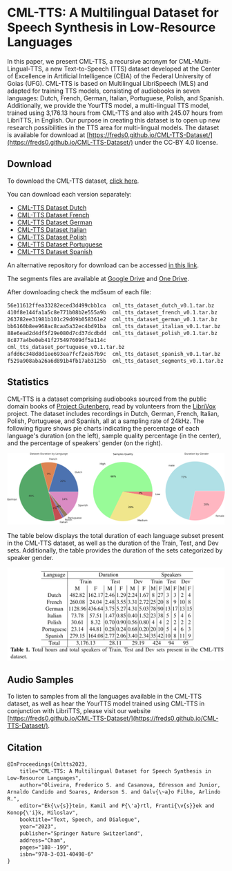 # CML-TTS: A Multilingual Dataset for Speech Synthesis in Low-Resource Languages

In this paper, we present CML-TTS, a recursive acronym for CML-Multi-Lingual-TTS, a new Text-to-Speech (TTS) dataset developed at the Center of Excellence in Artificial Intelligence (CEIA) of the Federal University of Goias (UFG). CML-TTS is based on Multilingual LibriSpeech (MLS) and adapted for training TTS models, consisting of audiobooks in seven languages: Dutch, French, German, Italian, Portuguese, Polish, and Spanish. Additionally, we provide the YourTTS model, a multi-lingual TTS model, trained using 3,176.13 hours from CML-TTS and also with 245.07 hours from LibriTTS, in English. Our purpose in creating this dataset is to open up new research possibilities in the TTS area for multi-lingual models. The dataset is available for download at [https://freds0.github.io/CML-TTS-Dataset/](https://freds0.github.io/CML-TTS-Dataset/) under the CC-BY 4.0 license.


## Download
To download the CML-TTS dataset, [click here]([https://librivox.org/](https://drive.google.com/drive/folders/1qIpZfvgoj8HGZxKmDNoMYelbad0VEI7H?usp=sharing)).

You can download each version separately:

- [CML-TTS Dataset Dutch](https://drive.google.com/file/d/12L9vuj4pGsX-Ivyu6FHmygGP8FtbN0Wo/view?usp=sharing)
- [CML-TTS Dataset French](https://drive.google.com/file/d/1o5xJBFPWaMsjBpOrHDEGta4bVxNw7Ikx/view?usp=share_link)
- [CML-TTS Dataset German](https://drive.google.com/file/d/1gny1W_SEdebT0W2LgIps3u2GGQPQ9kbS/view?usp=share_link)
- [CML-TTS Dataset Italian](https://drive.google.com/file/d/19-N1MG__mnve8rRXCfDjwB2xrWiIM4KH/view?usp=sharing)
- [CML-TTS Dataset Polish](https://drive.google.com/file/d/1tMqT6CEYX3x_iyech7mcO22dMlp-sBLx/view?usp=share_link)
- [CML-TTS Dataset Portuguese](https://drive.google.com/file/d/1KxwG0o6MwWq_hKUzeRGwZOx1HxMNfFMB/view?usp=share_link)
- [CML-TTS Dataset Spanish](https://drive.google.com/file/d/18Nw5IDusZwGJA7MhFpSFwBl8CDLPLY90/view?usp=share_link)

An alternative repository for download can be accessed [in this link](https://ufmtbr-my.sharepoint.com/:f:/g/personal/fredoliveira_ufmt_br/Ei8ztD2EsqdAiyQNEnXDHZMBW1BS_q0AD1EehRS1_m5xfQ).

The segments files are available at [Google Drive](https://drive.google.com/file/d/102DxVPyR9VgRFIZaFtEHJ3u_YAW9ZnEq/view?usp=sharing) and [One Drive](https://ufmtbr-my.sharepoint.com/:u:/g/personal/fredoliveira_ufmt_br/EScW5_fYuvtIslONTsyYJhsBiu8nzWwjDRFmMc8qBrpa7g?e=Ebrnrh).

After downloading check the md5sum of each file:
```
56e11612ffea33282eced3d499cbb1ca  cml_tts_dataset_dutch_v0.1.tar.bz
410f8e144fa1a5c8e771b08b2e555a9b  cml_tts_dataset_french_v0.1.tar.bz
263782ee31981b101c29d09b058361e2  cml_tts_dataset_german_v0.1.tar.bz
bb6160b8ee968ac8caa5a32ec4bd91ba  cml_tts_dataset_italian_v0.1.tar.bz
88e6ead2d4df5f29e080d7cd37dcdbdd  cml_tts_dataset_polish_v0.1.tar.bz
8c877a4be0eb41f275497609df5a114c  cml_tts_dataset_portuguese_v0.1.tar.bz
afdd6c348d8d1ee693ea7fcf2ea57b9c  cml_tts_dataset_spanish_v0.1.tar.bz
f529a908aba26a6d891b4fb17ab3125b  cml_tts_dataset_segments_v0.1.tar.bz
```
## Statistics

CML-TTS is a dataset comprising audiobooks sourced from the public domain books of [Project Gutenberg](https://www.gutenberg.org/), read by volunteers from the [LibriVox](https://librivox.org/) project. The dataset includes recordings in Dutch, German, French, Italian, Polish, Portuguese, and Spanish, all at a sampling rate of 24kHz. The following figure shows pie charts indicating the percentage of each language's duration (on the left), sample quality percentage (in the center), and the percentage of speakers' gender (on the right).

![](img/cml_tts_pieplot.png)

The table below displays the total duration of each language subset present in the CML-TTS dataset, as well as the duration of the Train, Test, and Dev sets. Additionally, the table provides the duration of the sets categorized by speaker gender.

![](img/cml_tts_statistics.png)

## Audio Samples

To listen to samples from all the languages available in the CML-TTS dataset, as well as hear the YourTTS model trained using CML-TTS in conjunction with LibriTTS, please visit our website [https://freds0.github.io/CML-TTS-Dataset/](https://freds0.github.io/CML-TTS-Dataset/).

## Citation

```
@InProceedings{Cmltts2023,
    title="CML-TTS: A Multilingual Dataset for Speech Synthesis in Low-Resource Languages",
    author="Oliveira, Frederico S. and Casanova, Edresson and Junior, Arnaldo Candido and Soares, Anderson S. and Galv{\~a}o Filho, Arlindo R.", 
    editor="Ek{\v{s}}tein, Kamil and P{\'a}rtl, Franti{\v{s}}ek and Konop{\'i}k, Miloslav",
    booktitle="Text, Speech, and Dialogue",
    year="2023",
    publisher="Springer Nature Switzerland",
    address="Cham",
    pages="188--199",
    isbn="978-3-031-40498-6"
}
```
